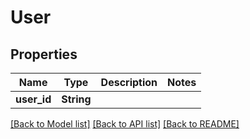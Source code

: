 # User

## Properties

Name | Type | Description | Notes
------------ | ------------- | ------------- | -------------
**user_id** | **String** |  | 

[[Back to Model list]](./README.md#documentation-for-models) [[Back to API list]](./README.md#documentation-for-api-endpoints) [[Back to README]](./README.md)


